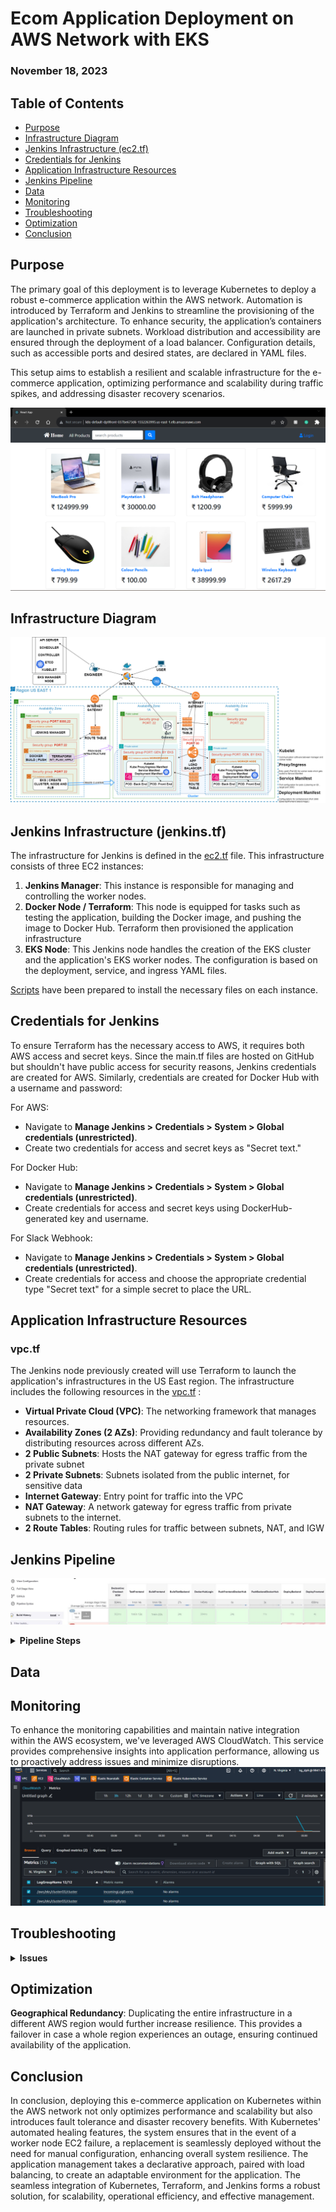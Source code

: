 # Ecom Application Deployment on AWS Network with EKS

### November 18, 2023

## Table of Contents
- [Purpose](#purpose)
- [Infrastructure Diagram](#infrastructure-diagram)
- [Jenkins Infrastructure (ec2.tf)](#jenkins-infrastructure-ec2tf)
- [Credentials for Jenkins](#credentials-for-jenkins)
- [Application Infrastructure Resources](#application-infrastructure-resources)
- [Jenkins Pipeline](#jenkins-pipeline)
- [Data](#data)
- [Monitoring](#monitoring) 
- [Troubleshooting](#troubleshooting)
- [Optimization](#optimization)
- [Conclusion](#conclusion)

## Purpose

The primary goal of this deployment is to leverage Kubernetes to deploy a robust e-commerce application within the AWS network. Automation is introduced by Terraform and Jenkins to streamline the provisioning of the application's architecture. To enhance security, the application’s containers are launched in private subnets. Workload distribution and accessibility are ensured through the deployment of a load balancer. Configuration details, such as accessible ports and desired states, are declared in YAML files.

This setup aims to establish a resilient and scalable infrastructure for the e-commerce application, optimizing performance and scalability during traffic spikes, and addressing disaster recovery scenarios.

![Home](Results/deployed.png)

## Infrastructure Diagram
![Infrastructure Diagram](Results/Deploy9.png)

## Jenkins Infrastructure (jenkins.tf)
The infrastructure for Jenkins is defined in the [ec2.tf](jenkinsenv/jenkins.tf) file. This infrastructure consists of three EC2 instances:

1. **Jenkins Manager**: This instance is responsible for managing and controlling the worker nodes.
2. **Docker Node / Terraform**: This node is equipped for tasks such as testing the application, building the Docker image, and pushing the image to Docker Hub. Terraform then provisioned the application infrastructure 
3. **EKS Node**: This Jenkins node handles the creation of the EKS cluster and the application's EKS worker nodes. The configuration is based on the deployment, service, and ingress YAML files.

[Scripts](jenkinsenv/jenkins.sh) have been prepared to install the necessary files on each instance.

## Credentials for Jenkins
To ensure Terraform has the necessary access to AWS, it requires both AWS access and secret keys. Since the main.tf files are hosted on GitHub but shouldn't have public access for security reasons, Jenkins credentials are created for AWS. Similarly, credentials are created for Docker Hub with a username and password:

For AWS:

- Navigate to **Manage Jenkins > Credentials > System > Global credentials (unrestricted)**.
- Create two credentials for access and secret keys as "Secret text."

For Docker Hub:

- Navigate to **Manage Jenkins > Credentials > System > Global credentials (unrestricted)**.
- Create credentials for access and secret keys using DockerHub-generated key and username.

For Slack Webhook:

- Navigate to **Manage Jenkins > Credentials > System > Global credentials (unrestricted)**.
- Create credentials for access and choose the appropriate credential type "Secret text" for a simple secret to place the URL.

## Application Infrastructure Resources

### vpc.tf
The Jenkins node previously created will use Terraform to launch the application's infrastructures in the US East region. The infrastructure includes the following resources in the [vpc.tf](initTerraform/vpc.tf) :

- **Virtual Private Cloud (VPC)**: The networking framework that manages resources.
- **Availability Zones (2 AZs)**: Providing redundancy and fault tolerance by distributing resources across different AZs.
- **2 Public Subnets**: Hosts the NAT gateway for egress traffic from the private subnet
- **2 Private Subnets**: Subnets isolated from the public internet, for sensitive data
- **Internet Gateway**: Entry point for traffic into the VPC
- **NAT Gateway**: A network gateway for egress traffic from private subnets to the internet.
- **2 Route Tables**: Routing rules for traffic between subnets, NAT, and IGW


## Jenkins Pipeline
![Pipeline](Results/CICD.jpg)
<details>
<summary><strong>Pipeline Steps</strong></summary>

<details>
<summary><strong>Test Stage (docker_node)</strong></summary>

In these stages, the front end and back end are tested on the `docker_node` EC2 instance. Any errors are identified and addressed during this phase.

</details>

<details>
<summary><strong>Build Stage (docker_node)</strong></summary>

The build stage focuses on building the Docker images. The Dockerfiles are used to create a container image that encases the application and its dependencies. The images serve as a consistent package for the application's front and back end.

</details>

<details>
<summary><strong>Login to Docker Hub (docker_node)</strong></summary>

After the images are built, they will get pushed by logging into Docker Hub. This is made possible through credentials installed on Jenkins, allowing for secure interactions with the Docker Hub service.

</details>

<details>
<summary><strong>Push to Docker Hub (docker_node)</strong></summary>

Once the images are successfully created, they are pushed to the Docker Hub repository. This step makes the Docker image available for distribution and deployment.

</details>

<details>
<summary><strong>Deploy</strong></summary>

The Deployment stage consists of applying the YAML files on the `kubernetes` EC2 instance. The front-end and back-end components have their own set of distinctive deployment and service YAML files. In the `deployment.yaml` file, container configuration details, such as the image and port, are specified. The service YAML file configures how users can access the application after entering through the ingress manifest.

</details>
</details>

## Data

## Monitoring
To enhance the monitoring capabilities and maintain native integration within the AWS ecosystem, we've leveraged AWS CloudWatch. This service provides comprehensive insights into application performance, allowing us to proactively address issues and minimize disruptions.
![Metrics](Results/CloudWatchMeteric.png)

## Troubleshooting

<details>
<summary><strong>Issues</strong></summary>

#### Problem1: Frontend test stage NodeJS defaulting to wrong version
##### Solution1: Install and use NVM to control what version of Node runs 

#### Problem2: Frontend test stage hanging 
##### Solution2: use `nohup` to start

#### Problem3: Frontend test stage taking 3+ minutes with `npm install`
##### Solution3: Switch to `npm ci` which is used for speeding up CICD specifically

#### Problem4: Frontend test stage using curl to get 200/300 response fails and returns 000
##### Solution4: Write the output of `nohup npm start` command to a file and use `grep` to search for success Messages

#### Problem5: Continuous building of Docker images taking up too much space on agents 
##### Solution5: Remove all images at begining of pipeline runs except ones tagged with "latest"

#### Problem6: Frontend test stage application directory already exists
##### Problem6: Clean up directories and running processes at begining of pipeline run  

#### Problem7: Images building from cache, not reflecting updates
##### Solution7: Add --no-cache flag to `docker build` commands 

#### Problem8: IP address changes when instance stops which breaks the curl command to test backend app  
##### Solution8: Install AWS CLI on Docker agent and get IP dynamically 

#### Problem9: ENV variable for IP not passing between seperate 'sh' blocks in BuildTestBackend stage
##### Solution9: Use a single sh block to fun all 'sh' commands within the same context

#### Problem10: Getting 404 when using  curl -f http://$IP:8000
##### Solution10: Look at Django 404 page and curl a valid endpoint [curl -f http://$IP:8000/api/products/]
</details>
</details>


## Optimization
**Geographical Redundancy**: Duplicating the entire infrastructure in a different AWS region would further increase resilience. This provides a failover in case a whole region experiences an outage, ensuring continued availability of the application.
## Conclusion

In conclusion, deploying this e-commerce application on Kubernetes within the AWS network not only optimizes performance and scalability but also introduces fault tolerance and disaster recovery benefits. With Kubernetes' automated healing features, the system ensures that in the event of a worker node EC2 failure, a replacement is seamlessly deployed without the need for manual configuration, enhancing overall system resilience. The application management takes a declarative approach, paired with load balancing, to create an adaptable environment for the application. The seamless integration of Kubernetes, Terraform, and Jenkins forms a robust solution, for scalability, operational efficiency, and effective management.
